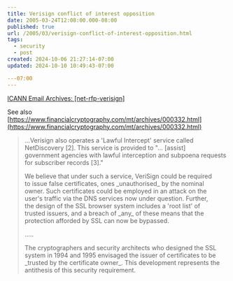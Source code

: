 ```yaml
---
title: Verisign conflict of interest opposition
date: 2005-03-24T12:08:00.000-08:00
published: true
url: /2005/03/verisign-conflict-of-interest-opposition.html
tags:
  - security
  - post
created: 2024-10-06 21:27:14-07:00
updated: 2024-10-10 10:49:43-07:00

---07:00
---
```


[ICANN Email Archives: \[net-rfp-verisign\]](https://forum.icann.org/lists/net-rfp-verisign/msg00008.html "ICANN Email Archives: [net-rfp-verisign]")  
  
See also [https://www.financialcryptography.com/mt/archives/000332.html](https://www.financialcryptography.com/mt/archives/000332.html)  
  

>   
>   
> ...Verisign also operates a 'Lawful Intercept' service called  
> NetDiscovery \[2\]. This service is provided to "... \[assist\]  
> government agencies with lawful interception and subpoena requests  
> for subscriber records \[3\]."  
>   
> We believe that under such a service, VeriSign could be required  
> to issue false certificates, ones \_unauthorised\_ by the nominal  
> owner. Such certificates could be employed in an attack on the  
> user's traffic via the DNS services now under question. Further,  
> the design of the SSL browser system includes a 'root list' of  
> trusted issuers, and a breach of \_any\_ of these means that the  
> protection afforded by SSL can now be bypassed.  
>   
> .....  
>   
> The cryptographers and security architects who designed the SSL system in 1994 and 1995 envisaged the issuer of certificates to be \_trusted by the certificate owner\_. This development represents the antithesis of this security requirement.